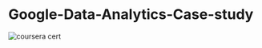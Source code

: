 # Google-Data-Analytics-Case-study
![coursera cert](https://user-images.githubusercontent.com/66043604/127416245-02bb16dd-883d-4178-8ea4-3c8beb240b06.PNG)
